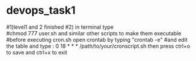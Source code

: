# devops_task1
#1)level1 and 2 finished
#2) in terminal type  
#chmod 777 user.sh and similar other scripts to make them executable
#before executing cron.sh open crontab by typing "crontab -e"
#and edit the table and type : 0 18 * * * /path/to/your/cronscript.sh then press ctrl+o to save and ctrl+x to exit
